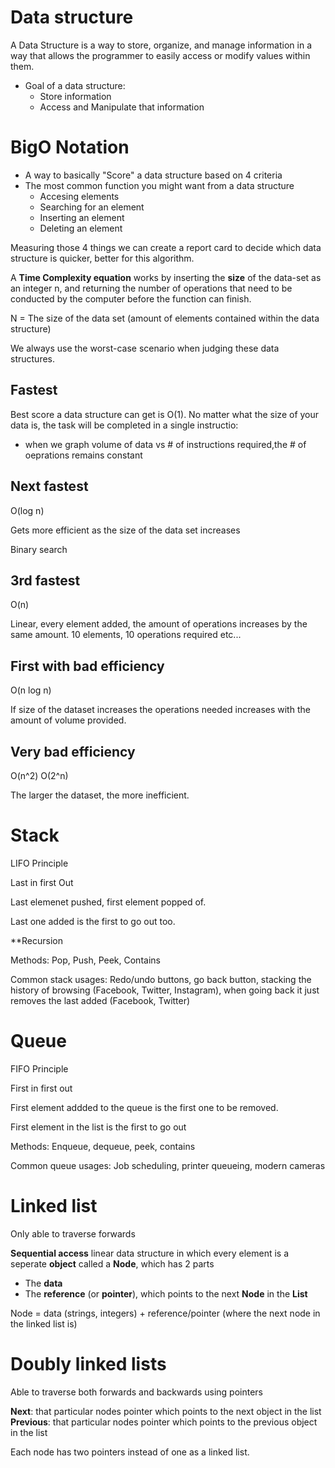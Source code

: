 # Data structure

A Data Structure is a way to store, organize, and manage information in a way that allows the programmer to easily access or modify values within them.

- Goal of a data structure:
    - Store information
    - Access and Manipulate that information

# BigO Notation

- A way to basically "Score" a data structure based on 4 criteria
- The most common function you might want from a data structure
    - Accesing elements
    - Searching for an element
    - Inserting an element
    - Deleting an element

Measuring those 4 things we can create a report card to decide which data structure is quicker, better for this algorithm.

A **Time Complexity equation** works by inserting the **size** of the data-set as an integer n, and returning the number of operations that need to be conducted by the computer before the function can finish.

N = The size of the data set (amount of elements contained within the data structure)

We always use the worst-case scenario when judging these data structures.

## Fastest
Best score a data structure can get is O(1).
No matter what the size of your data is, the task will be completed in a single instructio:
- when we graph volume of data vs # of instructions required,the # of oeprations remains constant

## Next fastest
O(log n)

Gets more efficient as the size of the data set increases

Binary search

## 3rd fastest
O(n)

Linear, every element added, the amount of operations increases by the same amount.
10 elements, 10 operations required etc...

## First with bad efficiency

O(n log n)

If size of the dataset increases the operations needed increases with the amount of volume provided.

## Very bad efficiency

O(n^2) O(2^n)

The larger the dataset, the more inefficient.

# Stack

LIFO Principle

Last in first Out

Last elemenet pushed, first element popped of.

Last one added is the first to go out too.

**Recursion

Methods: Pop, Push, Peek, Contains

Common stack usages: Redo/undo buttons, go back button, stacking the history of browsing (Facebook, Twitter, Instagram), when going back it just removes the last added (Facebook, Twitter)

# Queue

FIFO Principle

First in first out

First element addded to the queue is the first one to be removed.

First element in the list is the first to go out

Methods: Enqueue, dequeue, peek, contains

Common queue usages: Job scheduling, printer queueing, modern cameras

# Linked list

Only able to traverse forwards

**Sequential access** linear data structure in which every element is a seperate **object** called a **Node**, which has 2 parts
- The **data**
- The **reference** (or **pointer**), which points to the next **Node** in the **List**

Node = data (strings, integers) + reference/pointer (where the next node in the linked list is)

# Doubly linked lists

Able to traverse both forwards and backwards using pointers

**Next**: that particular nodes pointer which points to the next object in the list
**Previous**: that particular nodes pointer which points to the previous object in the list

Each node has two pointers instead of one as a linked list.

